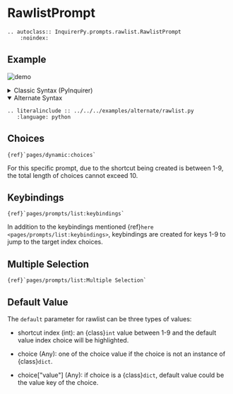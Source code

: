 # RawlistPrompt

```{eval-rst}
.. autoclass:: InquirerPy.prompts.rawlist.RawlistPrompt
    :noindex:
```

## Example

![demo](https://assets.kazhala.me/InquirerPy/rawlist.gif)

<details>
  <summary>Classic Syntax (PyInquirer)</summary>

```{eval-rst}
.. literalinclude :: ../../../examples/classic/rawlist.py
   :language: python
```

</details>

<details open>
  <summary>Alternate Syntax</summary>

```{eval-rst}
.. literalinclude :: ../../../examples/alternate/rawlist.py
   :language: python
```

</details>

## Choices

```{seealso}
{ref}`pages/dynamic:choices`
```

For this specific prompt, due to the shortcut being created is between 1-9, the total length of choices cannot exceed 10.

## Keybindings

```{seealso}
{ref}`pages/prompts/list:keybindings`
```

In addition to the keybindings mentioned {ref}`here <pages/prompts/list:keybindings>`, keybindings are created for keys 1-9
to jump to the target index choices.

## Multiple Selection

```{seealso}
{ref}`pages/prompts/list:Multiple Selection`
```

## Default Value

The `default` parameter for rawlist can be three types of values:


- shortcut index (int): an {class}`int` value between 1-9 and the default value index choice will be highlighted.

- choice (Any): one of the choice value if the choice is not an instance of {class}`dict`.

- choice["value"] (Any): if choice is a {class}`dict`, default value could be the value key of the choice.
